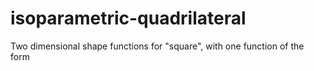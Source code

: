 # isoparametric-quadrilateral
Two dimensional shape functions for "square", with one function of the form 
